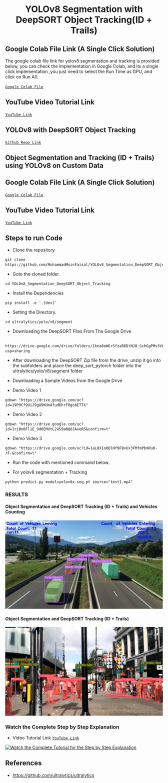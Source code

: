 <H1 align="center">
YOLOv8 Segmentation with DeepSORT Object Tracking(ID + Trails) </H1>

## Google Colab File Link (A Single Click Solution)
The google colab file link for yolov8 segmentation and tracking is provided below, you can check the implementation in Google Colab, and its a single click implementation
,you just need to select the Run Time as GPU, and click on Run All.

[`Google Colab File`](https://colab.research.google.com/drive/1wRkrquf_HMV7tyKy2zDAuqqK9G4zZub5?usp=sharing)

## YouTube Video Tutorial Link

[`YouTube Link`](https://www.youtube.com/watch?v=0JIPNk21ivU)


## YOLOv8 with DeepSORT Object Tracking

[`Github Repo Link`](https://github.com/MuhammadMoinFaisal/YOLOv8-DeepSORT-Object-Tracking.git)

## Object Segmentation and Tracking (ID + Trails)  using YOLOv8 on Custom Data
## Google Colab File Link (A Single Click Solution)
[`Google Colab File`](https://colab.research.google.com/drive/1cnr9Jjj5Pag5myK6Ny8v5gtHgOqf6uoF?usp=sharing)

## YouTube Video Tutorial Link

[`YouTube Link`](https://www.youtube.com/watch?v=e-uzr2Sm0DA)

## Steps to run Code

- Clone the repository
```
git clone https://github.com/MuhammadMoinFaisal/YOLOv8_Segmentation_DeepSORT_Object_Tracking.git
```
- Goto the cloned folder.
```
cd YOLOv8_Segmentation_DeepSORT_Object_Tracking
```
- Install the Dependencies
```
pip install -e '.[dev]'

```
- Setting the Directory.
```
cd ultralytics/yolo/v8/segment

```
- Downloading the DeepSORT Files From The Google Drive 
```

https://drive.google.com/drive/folders/1kna8eWGrSfzaR6DtNJ8_GchGgPMv3VC8?usp=sharing
```
- After downloading the DeepSORT Zip file from the drive, unzip it go into the subfolders and place the deep_sort_pytorch folder into the ultralytics/yolo/v8/segment folder

- Downloading a Sample Videos from the Google Drive
- Demo Video 1
```
gdown "https://drive.google.com/uc?id=19P9Cf9UiJ9gU9KHnAfud6hrFOgobETTX"
```

- Demo Video 2
```
gdown "https://drive.google.com/uc?id=1rjBn8Fl1E_9d0EMVtL24S9aNQOJAveR5&confirm=t"
```
- Demo Video 3
```
gdown "https://drive.google.com/uc?id=1aL0XIoOQlHf9FBvUx3FMfmPbmRu0-rF-&confirm=t"
```
- Run the code with mentioned command below.

- For yolov8 segmentation + Tracking
```
python predict.py model=yolov8x-seg.pt source="test1.mp4"
```

### RESULTS

#### Object Segmentation and DeepSORT Tracking (ID + Trails) and Vehicles Counting
![](./ultralytics/figure_speed.png)

#### Object Segmentation and DeepSORT Tracking (ID + Trails)

![](./ultralytics/figure2.png)

### Watch the Complete Step by Step Explanation

- Video Tutorial Link  [`YouTube Link`](https://www.youtube.com/watch?v=0JIPNk21ivU)


[![Watch the Complete Tutorial for the Step by Step Explanation](https://img.youtube.com/vi/0JIPNk21ivU/0.jpg)]([https://www.youtube.com/watch?v=0JIPNk21ivU&t=244s](https://www.youtube.com/watch?v=0JIPNk21ivU))


## References
- https://github.com/ultralytics/ultralytics
